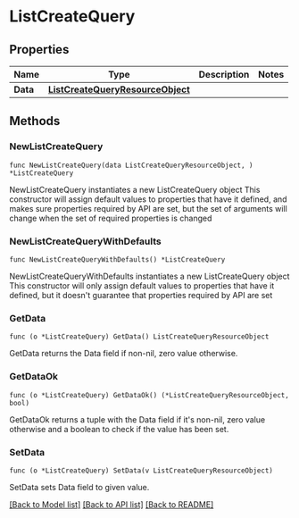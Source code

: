 # ListCreateQuery

## Properties

Name | Type | Description | Notes
------------ | ------------- | ------------- | -------------
**Data** | [**ListCreateQueryResourceObject**](ListCreateQueryResourceObject.md) |  | 

## Methods

### NewListCreateQuery

`func NewListCreateQuery(data ListCreateQueryResourceObject, ) *ListCreateQuery`

NewListCreateQuery instantiates a new ListCreateQuery object
This constructor will assign default values to properties that have it defined,
and makes sure properties required by API are set, but the set of arguments
will change when the set of required properties is changed

### NewListCreateQueryWithDefaults

`func NewListCreateQueryWithDefaults() *ListCreateQuery`

NewListCreateQueryWithDefaults instantiates a new ListCreateQuery object
This constructor will only assign default values to properties that have it defined,
but it doesn't guarantee that properties required by API are set

### GetData

`func (o *ListCreateQuery) GetData() ListCreateQueryResourceObject`

GetData returns the Data field if non-nil, zero value otherwise.

### GetDataOk

`func (o *ListCreateQuery) GetDataOk() (*ListCreateQueryResourceObject, bool)`

GetDataOk returns a tuple with the Data field if it's non-nil, zero value otherwise
and a boolean to check if the value has been set.

### SetData

`func (o *ListCreateQuery) SetData(v ListCreateQueryResourceObject)`

SetData sets Data field to given value.



[[Back to Model list]](../README.md#documentation-for-models) [[Back to API list]](../README.md#documentation-for-api-endpoints) [[Back to README]](../README.md)


